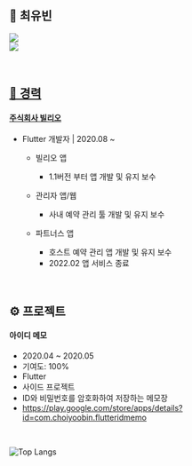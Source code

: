 ## 🫥 최유빈

<a href="https://velog.io/@cyb9701" target="vlog"><img src="https://img.shields.io/badge/Velog-20C997?style=flat-square&logo=Velog&logoColor=white">  
<img src="https://img.shields.io/badge/cyb9701@gmail.com-EA4335?style=flat-square&logo=Gmail&logoColor=white">  

<br/>

## 📝 경력

#### [주식회사 빌리오](https://www.billyo.co.kr)
- Flutter 개발자 | 2020.08 ~  
  - 빌리오 앱
    - 1.1버전 부터 앱 개발 및 유지 보수

  - 관리자 앱/웹
    - 사내 예약 관리 툴 개발 및 유지 보수

  - 파트너스 앱
    - 호스트 예약 관리 앱 개발 및 유지 보수 
    - 2022.02 앱 서비스 종료

<br/>

## ⚙️ 프로젝트

#### 아이디 메모

- 2020.04 ~ 2020.05
- 기여도: 100%
- Flutter
- 사이드 프로젝트
- ID와 비밀번호를 암호화하여 저장하는 메모장
- https://play.google.com/store/apps/details?id=com.choiyoobin.flutteridmemo

<br/>

![Top Langs](https://github-readme-stats.vercel.app/api/top-langs/?username=cyb9701&layout=compact)
